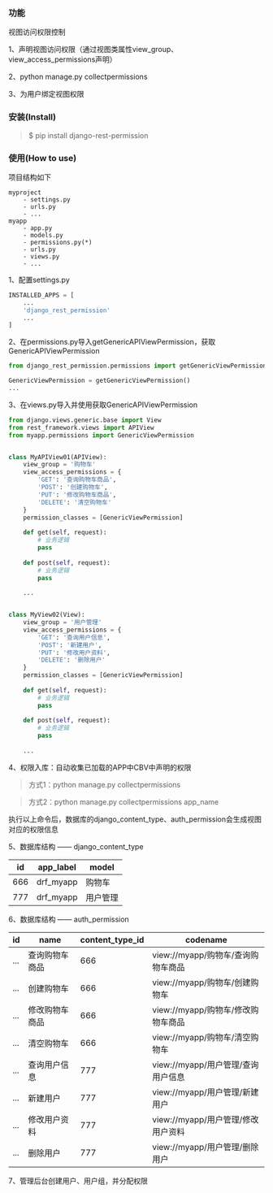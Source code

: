 ### 功能
视图访问权限控制

1、声明视图访问权限（通过视图类属性view_group、view_access_permissions声明）

2、python manage.py collectpermissions

3、为用户绑定视图权限


### 安装(Install)
> $ pip install django-rest-permission


### 使用(How to use)
项目结构如下
```
myproject
    - settings.py
    - urls.py
    - ...
myapp
    - app.py
    - models.py
    - permissions.py(*)
    - urls.py
    - views.py
    - ...
```

1、配置settings.py
```python
INSTALLED_APPS = [
    ...
    'django_rest_permission'
    ...
]
```

2、在permissions.py导入getGenericAPIViewPermission，获取GenericAPIViewPermission

```python
from django_rest_permission.permissions import getGenericViewPermission

GenericViewPermission = getGenericViewPermission()
...
```

3、在views.py导入并使用获取GenericAPIViewPermission
```python
from django.views.generic.base import View
from rest_framework.views import APIView
from myapp.permissions import GenericViewPermission


class MyAPIView01(APIView):
    view_group = '购物车'
    view_access_permissions = {
        'GET': '查询购物车商品',
        'POST': '创建购物车',
        'PUT': '修改购物车商品',
        'DELETE': '清空购物车'
    }
    permission_classes = [GenericViewPermission]
    
    def get(self, request):
        # 业务逻辑
        pass
    
    def post(self, request):
        # 业务逻辑
        pass
    
    ...


class MyView02(View):
    view_group = '用户管理'
    view_access_permissions = {
        'GET': '查询用户信息',
        'POST': '新建用户',
        'PUT': '修改用户资料',
        'DELETE': '删除用户'
    }
    permission_classes = [GenericViewPermission]
    
    def get(self, request):
        # 业务逻辑
        pass
    
    def post(self, request):
        # 业务逻辑
        pass
    
    ...
```

4、权限入库：自动收集已加载的APP中CBV中声明的权限

> 方式1：python manage.py collectpermissions

> 方式2：python manage.py collectpermissions app_name

执行以上命令后，数据库的django_content_type、auth_permission会生成视图对应的权限信息

5、数据库结构 —— django_content_type

| id  | app_label | model |
|-----|-----------|-------|
| 666 | drf_myapp | 购物车   |
| 777 | drf_myapp | 用户管理  |

6、数据库结构 —— auth_permission

| id| name| content_type_id | codename     |
|---|-----|-----------------|--------------------------|
| ... | 查询购物车商品 | 666 | view://myapp/购物车/查询购物车商品 |
| ... | 创建购物车 | 666 | view://myapp/购物车/创建购物车   |
| ... | 修改购物车商品 | 666 | view://myapp/购物车/修改购物车商品 |
| ... | 清空购物车 | 666 | view://myapp/购物车/清空购物车   |
| ... | 查询用户信息 | 777 | view://myapp/用户管理/查询用户信息    |
| ... | 新建用户 | 777 | view://myapp/用户管理/新建用户   |
| ... | 修改用户资料 | 777 | view://myapp/用户管理/修改用户资料 |
| ... | 删除用户 | 777 | view://myapp/用户管理/删除用户   |

7、管理后台创建用户、用户组，并分配权限
